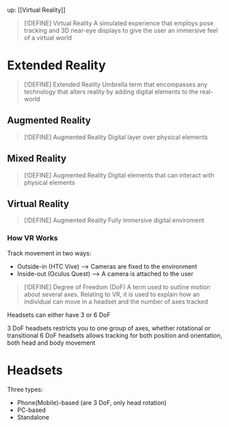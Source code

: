 up: [[Virtual Reality]]

> [!DEFINE] Virtual Reality
> A simulated experience that employs pose tracking and 3D near-eye displays to give the user an immersive feel of a virtual world

# Extended Reality

> [!DEFINE] Extended Reality
> Umbrella term that encompasses any technology that alters reality by adding digital elements to the real-world

## Augmented Reality

> [!DEFINE] Augmented Reality
> Digital layer over physical elements

## Mixed Reality

> [!DEFINE] Augmented Reality
> Digital elements that can interact with physical elements

## Virtual Reality

> [!DEFINE] Augmented Reality
> Fully immersive digital enviroment

### How VR Works
Track movement in two ways:
- Outside-in (HTC Vive) --> Cameras are fixed to the environment
- Inside-out (Oculus Quest) --> A camera is attached to the user

> [!DEFINE] Degree of Freedom (DoF)
> A term used to outline motion about several axes. Relating to VR, it is used to explain how an individual can move in a headset and the number of axes tracked

Headsets can either have 3 or 6 DoF

3 DoF headsets restricts you to one group of axes, whether rotational or transitional
6 DoF headsets allows tracking for both position and orientation, both head and body movement

# Headsets
Three types:
- Phone(Mobile)-based (are 3 DoF, only head rotation)
- PC-based
- Standalone